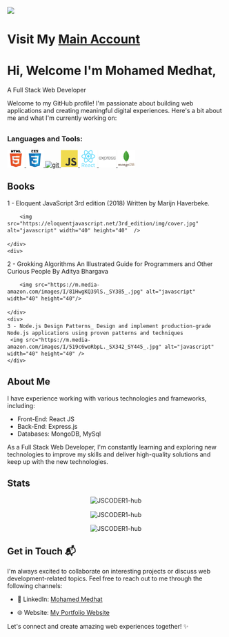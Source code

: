 ![](https://komarev.com/ghpvc/?username=JSCODER1-hub&style=flat-square&color=green)

# Visit My [Main Account](https://github.com/CoDeBrEaKe)

# Hi, Welcome I'm Mohamed Medhat,

A Full Stack Web Developer

Welcome to my GitHub profile! I'm passionate about building web applications and creating meaningful digital experiences. Here's a bit about me and what I'm currently working on:

## <h3 align="left">Languages and Tools:</h3>

<p align="left">
    <a href="https://www.w3.org/html/" target="_blank" rel="noreferrer">
        <img src="https://raw.githubusercontent.com/devicons/devicon/master/icons/html5/html5-original-wordmark.svg" alt="html5" width="40" height="40"/>
    </a>
    <a href="https://www.w3schools.com/css/" target="_blank" rel="noreferrer">
        <img src="https://raw.githubusercontent.com/devicons/devicon/master/icons/css3/css3-original-wordmark.svg" alt="css3" width="40" height="40"/>
    </a>
        </a>
        <a href="https://git-scm.com/" target="_blank" rel="noreferrer">
        <img src="https://www.vectorlogo.zone/logos/git-scm/git-scm-icon.svg" alt="git" width="40" height="40"/>
    </a>
    <a href="https://developer.mozilla.org/en-US/docs/Web/JavaScript" target="_blank" rel="noreferrer">
        <img src="https://raw.githubusercontent.com/devicons/devicon/master/icons/javascript/javascript-original.svg" alt="javascript" width="40" height="40"/>
    </a>
    <a href="https://reactjs.org/" target="_blank" rel="noreferrer">
        <img src="https://raw.githubusercontent.com/devicons/devicon/master/icons/react/react-original-wordmark.svg" alt="react" width="40" height="40"/>
    </a>
    <a href="https://expressjs.com" target="_blank" rel="noreferrer">
        <img src="https://raw.githubusercontent.com/devicons/devicon/master/icons/express/express-original-wordmark.svg" alt="express" width="40" height="40"/>
    </a>
    <a href="https://www.mongodb.com/" target="_blank" rel="noreferrer">
        <img src="https://raw.githubusercontent.com/devicons/devicon/master/icons/mongodb/mongodb-original-wordmark.svg" alt="mongodb" width="40" height="40"/>
    </a>
    
</p>

## Books

<div align="left">
    <div>
   1 - Eloquent JavaScript 3rd edition (2018) Written by Marijn Haverbeke. 
        
        <img src="https://eloquentjavascript.net/3rd_edition/img/cover.jpg" alt="javascript" width="40" height="40"  />
        
    </div>
    <div>
   2 - Grokking Algorithms An Illustrated Guide for Programmers and Other Curious People By Aditya Bhargava
       
        <img src="https://m.media-amazon.com/images/I/81HwgKQ39lS._SY385_.jpg" alt="javascript" width="40" height="40"/>
        
    </div>
    <div>
    3 - Node.js Design Patterns_ Design and implement production-grade Node.js applications using proven patterns and techniques
     <img src="https://m.media-amazon.com/images/I/519c6woRbpL._SX342_SY445_.jpg" alt="javascript" width="40" height="40" />
    </div>
</div>

## About Me

I have experience working with various technologies and frameworks, including:

- Front-End: React JS
- Back-End: Express.js
- Databases: MongoDB, MySql

As a Full Stack Web Developer,
I'm constantly learning and exploring new technologies to improve my skills and deliver high-quality solutions and keep up with the new technologies.

## Stats

<p align="center">
  <img align="center" src="https://github-readme-stats.vercel.app/api/top-langs?username=JSCODER1-hub&show_icons=true&locale=en&layout=compact" alt="JSCODER1-hub" />
</p>

<p align="center">
  <img align="center" src="https://github-readme-stats.vercel.app/api?username=JSCODER1-hub&show_icons=true&locale=en" alt="JSCODER1-hub" />
</p>

<p align="center">
  <img align="center" src="https://github-readme-streak-stats.herokuapp.com/?user=JSCODER1-hub&" alt="JSCODER1-hub" />
</p>

## Get in Touch 📬

I'm always excited to collaborate on interesting projects or discuss web development-related topics. Feel free to reach out to me through the following channels:

- 💼 LinkedIn: [Mohamed Medhat](https://www.linkedin.com/in/mohamed-medhat-236575230/)

- 🌐 Website: [My Portfolio Website](https://jscoder1-hub.github.io/my-portofolio/)

Let's connect and create amazing web experiences together! ✨
